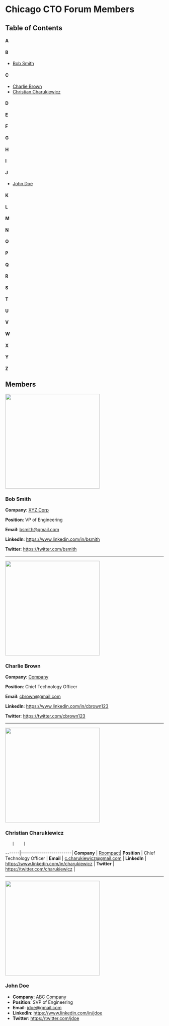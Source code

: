 # Chicago CTO Forum Members

## Table of Contents

#### A

#### B

* [Bob Smith](#a-bob-smith)

#### C

* [Charlie Brown](#a-charlie-brown)
* [Christian Charukiewicz](#a-christian-charukiewicz)

#### D
#### E
#### F
#### G
#### H
#### I
#### J

* [John Doe](#a-john-doe)

#### K
#### L
#### M
#### N
#### O
#### P
#### Q
#### R
#### S
#### T
#### U
#### V
#### W
#### X
#### Y
#### Z

## Members

<a name="a-bob-smith" />

<image src="https://s3.amazonaws.com/37assets/svn/765-default-avatar.png" height="300">

### Bob Smith

**Company**: [XYZ Corp](https://google.com)

**Position**: VP of Engineering

**Email**: bsmith@gmail.com

**LinkedIn**: https://www.linkedin.com/in/bsmith

**Twitter**: https://twitter.com/bsmith

--------------

<a name="a-charlie-brown" />

<image src="https://s3.amazonaws.com/37assets/svn/765-default-avatar.png" height="300">

### Charlie Brown

**Company**: [Company](https://google.com)

**Position**: Chief Technology Officer

**Email**: cbrown@gmail.com

**LinkedIn**: https://www.linkedin.com/in/cbrown123

**Twitter**: https://twitter.com/cbrown123

--------------

<a name="a-christian-charukiewicz" />

<image src="https://avatars0.githubusercontent.com/u/6189390?v=3&s=460" height="300">

### Christian Charukiewicz

       |    |
-------|-------------------------|
**Company** | [Roompact](https://roompact.com)|
 **Position** | Chief Technology Officer |
 **Email** | c.charukiewicz@gmail.com |
 **LinkedIn** | https://www.linkedin.com/in/charukiewicz |
 **Twitter** | https://twitter.com/charukiewicz |

--------------

<a name="a-john-doe" />

<image src="https://s3.amazonaws.com/37assets/svn/765-default-avatar.png" height="300">

### John Doe

* **Company**: [ABC Company](https://google.com)
* **Position**: SVP of Engineering
* **Email**: jdoe@gmail.com
* **LinkedIn**: https://www.linkedin.com/in/jdoe
* **Twitter**: https://twitter.com/jdoe
